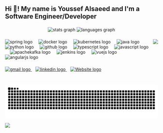 <h2 align="left">Hi 👋! My name is Youssef Alsaeed and I'm a Software Engineer/Developer</h2>

###

<div align="center">
  <img src="https://github-readme-stats.vercel.app/api?username=YoussefAlsaeed&hide_title=false&hide_rank=true&show_icons=true&include_all_commits=true&count_private=true&disable_animations=false&theme=dracula&locale=en&hide_border=false" height="150" alt="stats graph"  />
  <img src="https://github-readme-stats.vercel.app/api/top-langs?username=YoussefAlsaeed&locale=en&hide_title=false&layout=compact&card_width=320&langs_count=5&theme=dracula&hide_border=false" height="150" alt="languages graph"  />
</div>

###

<img align="right" height="150" src="https://i.giphy.com/media/v1.Y2lkPTc5MGI3NjExOHlwanRyZHVvZHZkanJiZXB5Y3hwbms1YTA1Ymt5dWZqdjJvZXNlNCZlcD12MV9pbnRlcm5hbF9naWZfYnlfaWQmY3Q9Zw/CuuSHzuc0O166MRfjt/giphy.gif"  />

###

<div align="left">
  <img src="https://cdn.jsdelivr.net/gh/devicons/devicon/icons/spring/spring-original.svg" height="30" alt="spring logo" />
  <img width="12" />
  <img src="https://cdn.jsdelivr.net/gh/devicons/devicon/icons/docker/docker-original.svg" height="30" alt="docker logo" />
  <img width="12" />
  <img src="https://cdn.jsdelivr.net/gh/devicons/devicon/icons/kubernetes/kubernetes-plain.svg" height="30" alt="kubernetes logo" />
  <img width="12" />
  <img src="https://cdn.jsdelivr.net/gh/devicons/devicon/icons/java/java-original.svg" height="30" alt="java logo" />
  <img width="12" />
  <img src="https://cdn.jsdelivr.net/gh/devicons/devicon/icons/python/python-original.svg" height="30" alt="python logo" />
  <img width="12" />
  <img src="https://skillicons.dev/icons?i=github" height="30" alt="github logo" />
  <img width="12" />
  <img src="https://cdn.jsdelivr.net/gh/devicons/devicon/icons/typescript/typescript-original.svg" height="30" alt="typescript logo" />
  <img width="12" />
  <img src="https://cdn.jsdelivr.net/gh/devicons/devicon/icons/javascript/javascript-original.svg" height="30" alt="javascript logo" />
  <img width="12" />
  <img src="https://skillicons.dev/icons?i=kafka" height="30" alt="apachekafka logo" />
  <img width="12" />
  <img src="https://cdn.jsdelivr.net/gh/devicons/devicon/icons/jenkins/jenkins-original.svg" height="30" alt="jenkins logo" />
  <img width="12" />
  <img src="https://cdn.jsdelivr.net/gh/devicons/devicon/icons/vuejs/vuejs-original.svg" height="30" alt="vuejs logo" />
  <img width="12" />
  <img src="https://cdn.jsdelivr.net/gh/devicons/devicon/icons/angularjs/angularjs-original.svg" height="30" alt="angularjs logo" />
</div>

###

<div align="left">
  <a href="mailto:yousefalsaeed2002@gmail.com" target="_blank">
    <img src="https://img.shields.io/static/v1?message=Gmail&logo=gmail&label=&color=D14836&logoColor=white&labelColor=&style=for-the-badge" height="35" alt="gmail logo" />
  </a>
  &nbsp;&nbsp;
  <a href="https://www.linkedin.com/in/yousefalsaeed/" target="_blank">
    <img src="https://img.shields.io/static/v1?message=LinkedIn&logo=linkedin&label=&color=0077B5&logoColor=white&labelColor=&style=for-the-badge" height="35" alt="linkedin logo" />
  </a>
  &nbsp;&nbsp;
  <a href="https://youssefalsaeed.github.io/YoussefAlsaeed/" target="_blank">
    <img src="https://youssefalsaeed.github.io/YoussefAlsaeed/favicon.png" height="35" alt="Website logo" />
  </a>
</div>

###

<br clear="both">

<img src="https://github.com/YoussefAlsaeed/YoussefAlsaeed/blob/output/snake.svg" alt="Snake animation" />

<br>

[![](https://visitcount.itsvg.in/api?id=YoussefAlsaeed&label=Profile%20Views&icon=0&pretty=false)](https://visitcount.itsvg.in)
